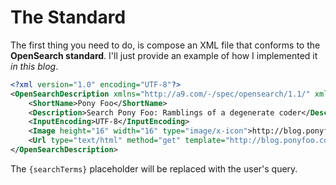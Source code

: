 # The Standard

The first thing you need to do, is compose an XML file that conforms to the **OpenSearch standard**. I'll just provide an example of how I implemented it _in this blog_.

```xml
<?xml version="1.0" encoding="UTF-8"?>
<OpenSearchDescription xmlns="http://a9.com/-/spec/opensearch/1.1/" xmlns:moz="http://www.mozilla.org/2006/browser/search/">
    <ShortName>Pony Foo</ShortName>
    <Description>Search Pony Foo: Ramblings of a degenerate coder</Description>
    <InputEncoding>UTF-8</InputEncoding>
    <Image height="16" width="16" type="image/x-icon">http://blog.ponyfoo.com/favicon.ico</Image>
    <Url type="text/html" method="get" template="http://blog.ponyfoo.com/search/{searchTerms}" />
</OpenSearchDescription>
```

The `{searchTerms}` placeholder will be replaced with the user's query.
